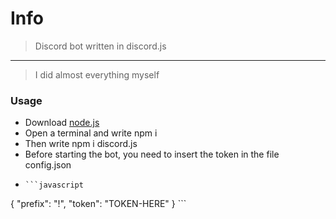 # Info
> Discord bot written in discord.js <br>
---
> I did almost everything myself
### Usage
 - Download [node.js](https://nodejs.org/en/)
 - Open a terminal and write npm i
 - Then write npm i discord.js
 - Before starting the bot, you need to insert the token in the file config.json
 -     ```javascript
 {
    "prefix": "!",
    "token": "TOKEN-HERE"
 }
    ```
